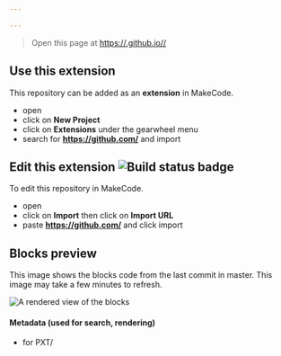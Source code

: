```yaml
---

---
```


> Open this page at [https://.github.io//](https://.github.io//)

## Use this extension

This repository can be added as an **extension** in MakeCode.

* open []()
* click on **New Project**
* click on **Extensions** under the gearwheel menu
* search for **https://github.com/** and import

## Edit this extension ![Build status badge](https://github.com//workflows/MakeCode/badge.svg)

To edit this repository in MakeCode.

* open []()
* click on **Import** then click on **Import URL**
* paste **https://github.com/** and click import

## Blocks preview

This image shows the blocks code from the last commit in master.
This image may take a few minutes to refresh.

![A rendered view of the blocks](https://github.com//raw/master/.github/makecode/blocks.png)

#### Metadata (used for search, rendering)

* for PXT/
<script src="https://makecode.com/gh-pages-embed.js"></script><script>makeCodeRender("{{ site.makecode.home_url }}", "{{ site.github.owner_name }}/{{ site.github.repository_name }}");</script>
